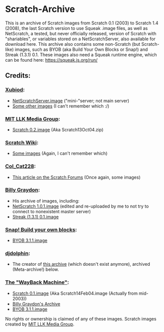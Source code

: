 # Scratch-Archive
This is an archive of Scratch images from Scratch 0.1 (2003) to Scratch 1.4 (2008), the last Scratch version to use Squeak .image files, as well as NetScratch, a tested, but never officially released, version of Scratch with "shariables", or variables stored on a NetScratchServer, also available for download here. This archive also contains some non-Scratch (but Scratch-like) images, such as BYOB (aka Build Your Own Blocks or Snap!) and Streak (1.3.1) 0.1. These images also need a Squeak runtime engine, which can be found here: https://squeak.js.org/run/

## Credits:
### [Xubiod](https://github.com/xubiod):
- [NetScratchServer.image](https://github.com/xubiod/scratch-archive/blob/master/NetScratchServer.image) ("mini-"server; not main server)  
- [Some other images](https://github.com/xubiod/scratch-archive) (I can't remember which :/)
### [MIT LLK Media Group](https://llk.media.mit.edu/):  
- [Scratch 0.2.image](https://llk.media.mit.edu/courses/software/scratch/mas714Scratch-old.html) (Aka Scratch13Oct04.zip)
### [Scratch Wiki](https://en.scratch-wiki.info/):
- [Some images](https://en.scratch-wiki.info/wiki/Development_of_Scratch_1.0) (Again, I can't remember which)
### [Col_Cat228](https://scratch.mit.edu/users/Col_Cat228/):
- [This article on the Scratch Forums](https://scratch.mit.edu/discuss/topic/409440/?page=1) (Once again, some images)
### [Billy Graydon](http://web.archive.org/web/20100903075459/http://streak.t35.com/downloads.html):  
- His archive of images, including:  
- [NetScratch 1.0.1.image](http://www.mediafire.com/file/kon4yzmiwod/NetScratch_1.0.1.image/file) (edited and re-uploaded by me to not try to connect to nonexistent master server)
- [Streak (1.3.1) 0.1.image](http://www.mediafire.com/file/jybhzzenznd/Streak%25281.3.1%25290.1.image/file)  
### [Snap! Build your own blocks](snap.berkeley.edu):
- [BYOB 3.1.1.image](https://web.archive.org/web/20130424072729/http://snap.berkeley.edu/BYOB_3_1_1_110519_w_changes.zip)
### [djdolphin](https://scratch.mit.edu/users/djdolphin/):
- The creator of [this archive](archive.glitch.pizza) (which doesn't exist anymore), archived (Meta-archive!) below.
### [The "WayBack Machine"](https://web.archive.org/):  
- [Scratch 0.1.image](https://web.archive.org/web/20190518015744/http://archive.glitch.pizza/mods/Scratch14Feb04.image) (Aka Scratch14Feb04.image (Actually from mid-2003))  
- [Billy Graydon's Archive](http://web.archive.org/web/20100903075459/http://streak.t35.com/downloads.html)
- [BYOB 3.1.1.image](https://web.archive.org/web/20130424072729/http://snap.berkeley.edu/BYOB_3_1_1_110519_w_changes.zip)  

No rights or ownership is claimed of any of these images. Scratch images created by [MIT LLK Media Group](https://llk.media.mit.edu/).
